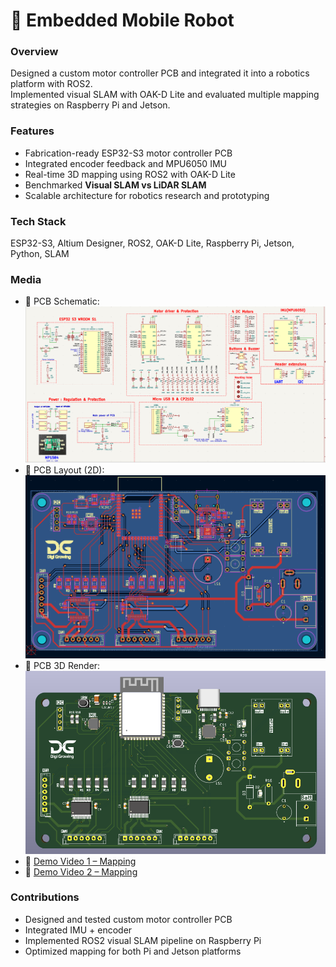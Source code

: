 # 🤖 Embedded Mobile Robot

### Overview
Designed a custom motor controller PCB and integrated it into a robotics platform with ROS2.  
Implemented visual SLAM with OAK-D Lite and evaluated multiple mapping strategies on Raspberry Pi and Jetson.

### Features
- Fabrication-ready ESP32-S3 motor controller PCB
- Integrated encoder feedback and MPU6050 IMU
- Real-time 3D mapping using ROS2 with OAK-D Lite
- Benchmarked **Visual SLAM vs LiDAR SLAM**
- Scalable architecture for robotics research and prototyping

### Tech Stack
ESP32-S3, Altium Designer, ROS2, OAK-D Lite, Raspberry Pi, Jetson, Python, SLAM

### Media
- 📸 PCB Schematic: ![Schematic](media/PCB_schematic.png)
- 📸 PCB Layout (2D): ![PCB 2D](media/PCB_2D.png)
- 📸 PCB 3D Render: ![PCB 3D](media/PCB_3D_front.png)
- 🎥 [Demo Video 1 – Mapping](https://youtu.be/dddd)
- 🎥 [Demo Video 2 – Mapping](https://youtu.be/eeee)

### Contributions
- Designed and tested custom motor controller PCB
- Integrated IMU + encoder 
- Implemented ROS2 visual SLAM pipeline on Raspberry Pi
- Optimized mapping for both Pi and Jetson platforms
